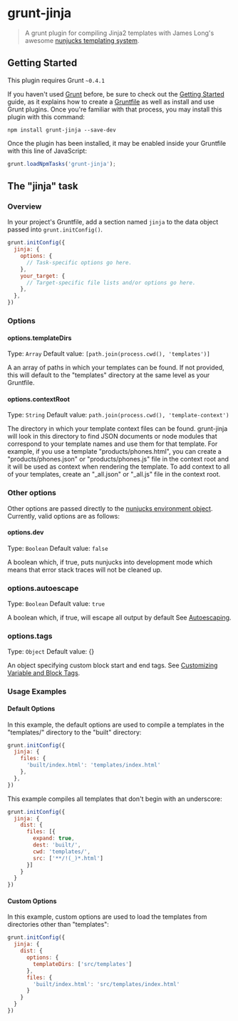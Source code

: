 # grunt-jinja

> A grunt plugin for compiling Jinja2 templates with James Long's awesome
> [nunjucks templating system][nunjucks].

## Getting Started
This plugin requires Grunt `~0.4.1`

If you haven't used [Grunt](http://gruntjs.com/) before, be sure to check out the [Getting Started](http://gruntjs.com/getting-started) guide, as it explains how to create a [Gruntfile](http://gruntjs.com/sample-gruntfile) as well as install and use Grunt plugins. Once you're familiar with that process, you may install this plugin with this command:

```shell
npm install grunt-jinja --save-dev
```

Once the plugin has been installed, it may be enabled inside your Gruntfile with this line of JavaScript:

```js
grunt.loadNpmTasks('grunt-jinja');
```

## The "jinja" task

### Overview
In your project's Gruntfile, add a section named `jinja` to the data object passed into `grunt.initConfig()`.

```js
grunt.initConfig({
  jinja: {
    options: {
      // Task-specific options go here.
    },
    your_target: {
      // Target-specific file lists and/or options go here.
    },
  },
})
```

### Options

#### options.templateDirs
Type: `Array`
Default value: `[path.join(process.cwd(), 'templates')]`

A an array of paths in which your templates can be found. If not provided, this
will default to the "templates" directory at the same level as your Gruntfile.

#### options.contextRoot
Type: `String`
Default value: `path.join(process.cwd(), 'template-context')`

The directory in which your template context files can be found. grunt-jinja
will look in this directory to find JSON documents or node modules that
correspond to your template names and use them for that template. For example,
if you use a template "products/phones.html", you can create a
"products/phones.json" or "products/phones.js" file in the context root and it
will be used as context when rendering the template. To add context to all of
your templates, create an "_all.json" or "_all.js" file in the context root.

### Other options

Other options are passed directly to the [nunjucks environment object][1].
Currently, valid options are as follows:

#### options.dev
Type: `Boolean`
Default value: `false`

A boolean which, if true, puts nunjucks into development mode which means that
error stack traces will not be cleaned up.

### options.autoescape
Type: `Boolean`
Default value: `true`

A boolean which, if true, will escape all output by default See
[Autoescaping][2].

### options.tags
Type: `Object`
Default value: {}

An object specifying custom block start and end tags. See [Customizing Variable
and Block Tags][3].


### Usage Examples

#### Default Options
In this example, the default options are used to compile a templates in the
"templates/" directory to the "built" directory:

```js
grunt.initConfig({
  jinja: {
    files: {
      'built/index.html': 'templates/index.html'
    },
  },
})
```

This example compiles all templates that don't begin with an underscore:

```js
grunt.initConfig({
  jinja: {
    dist: {
      files: [{
        expand: true,
        dest: 'built/',
        cwd: 'templates/',
        src: ['**/!(_)*.html']
      }]
    }
  }
})
```

#### Custom Options
In this example, custom options are used to load the templates from directories
other than "templates":

```js
grunt.initConfig({
  jinja: {
    dist: {
      options: {
        templateDirs: ['src/templates']
      },
      files: {
        'built/index.html': 'src/templates/index.html'
      }
    }
  }
})
```

[nunjucks]: https://github.com/jlongster/nunjucks
[1]: http://nunjucks.jlongster.com/api#Environment
[2]: http://nunjucks.jlongster.com/api#Autoescaping
[3]: http://nunjucks.jlongster.com/api#Customizing-Variable-and-Block-Tags

